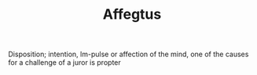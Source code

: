 ---
title: Affegtus
permalink: "/definitions/affegtus.html"
body: Disposition; intention, lm-pulse or affection of the mind, one of the causes
  for a challenge of a juror is propter
published_at: '2018-07-07'
layout: post
---